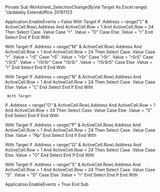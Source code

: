 Private Sub Worksheet_SelectionChange(ByVal Target As Excel.range)
'Updateby Extendoffice 20161123
 
  Application.EnableEvents = False
  With Target
  If .Address = range("L" & ActiveCell.Row).Address And ActiveCell.Row > 1 And ActiveCell.Row < 24 Then
    Select Case .Value
      Case "r"
        .Value = "D"
      Case Else
        .Value = "r"
    End Select
  End If
  End With
  
   With Target
  If .Address = range("M" & ActiveCell.Row).Address And ActiveCell.Row > 1 And ActiveCell.Row < 24 Then
    Select Case .Value
      Case "r"
        .Value = "rS"
          Case "rS"
        .Value = "rSr"
          Case "rSr"
        .Value = "rSrS"
          Case "rSrS"
        .Value = "rSrSr"
          Case "rSrSr"
        .Value = "rSrSrS"
      Case Else
        .Value = "r"
    End Select
  End If
  End With
  
   With Target
  If .Address = range("N" & ActiveCell.Row).Address And ActiveCell.Row > 1 And ActiveCell.Row < 24 Then
    Select Case .Value
      Case Else
        .Value = "L"
    End Select
  End If
  End With
  
     With Target
  If .Address = range("O" & ActiveCell.Row).Address And ActiveCell.Row > 1 And ActiveCell.Row < 24 Then
    Select Case .Value
      Case Else
        .Value = "S"
    End Select
  End If
  End With
  
  With Target
  If .Address = range("P" & ActiveCell.Row).Address And ActiveCell.Row > 1 And ActiveCell.Row < 24 Then
    Select Case .Value
      Case Else
        .Value = "Rp"
    End Select
  End If
  End With
  
  With Target
  If .Address = range("Q" & ActiveCell.Row).Address And ActiveCell.Row > 1 And ActiveCell.Row < 24 Then
    Select Case .Value
      Case Else
        .Value = "O"
    End Select
  End If
  End With
  
   With Target
  If .Address = range("S" & ActiveCell.Row).Address And ActiveCell.Row > 1 And ActiveCell.Row < 24 Then
    Select Case .Value
      Case "S"
        .Value = "D"
      Case Else
        .Value = "r"
    End Select
  End If
  End With
  
  Application.EnableEvents = True
End Sub
